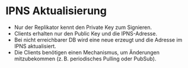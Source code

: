 # IPNS Aktualisierung

- Nur der Replikator kennt den Private Key zum Signieren.
- Clients erhalten nur den Public Key und die IPNS-Adresse.
- Bei nicht erreichbarer DB wird eine neue erzeugt und die Adresse im IPNS aktualisiert.
- Die Clients benötigen einen Mechanismus, um Änderungen mitzubekommen (z. B. periodisches Pulling oder PubSub).
